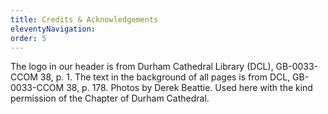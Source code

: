 ```yaml
---
title: Credits & Acknowledgements
eleventyNavigation:
order: 5
---
```


The logo in our header is from Durham Cathedral Library (DCL), GB-0033-CCOM 38, p. 1. The text in the background of all pages is from DCL, GB-0033-CCOM 38, p. 178. Photos by Derek Beattie. Used here with the kind permission of the Chapter of Durham Cathedral.
